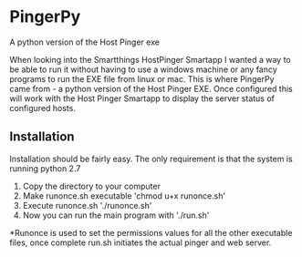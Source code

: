 # PingerPy
A python version of the Host Pinger exe 

When looking into the Smartthings HostPinger Smartapp I wanted a way to be able to run it without having to use a windows machine or any fancy programs to run the EXE file from linux or mac.
This is where PingerPy came from - a python version of the Host Pinger EXE.
Once configured this will work with the Host Pinger Smartapp to display the server status of configured hosts.

## Installation
Installation should be fairly easy. The only requirement is that the system is running python 2.7
1. Copy the directory to your computer
2. Make runonce.sh executable 'chmod u+x runonce.sh'
3. Execute runonce.sh './runonce.sh'
4. Now you can run the main program with './run.sh'

*Runonce is used to set the permissions values for all the other executable files, once complete run.sh initiates the actual pinger and web server.

